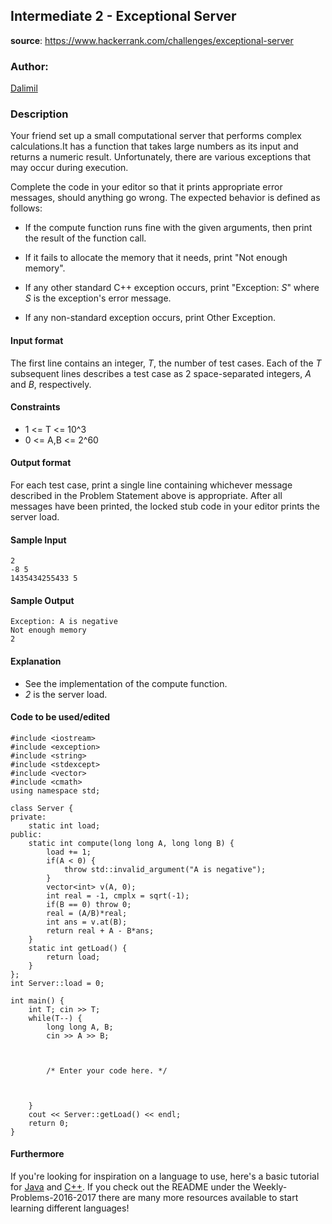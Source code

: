 ## Intermediate 2 - Exceptional Server
__source__:
https://www.hackerrank.com/challenges/exceptional-server

### Author:
[Dalimil](https://www.hackerrank.com/Dalimil)


### Description

Your friend set up a small computational server that performs complex
calculations.It has a function that takes large numbers as its input and returns
a numeric result. Unfortunately, there are various exceptions that may occur
during execution.

Complete the code in your editor so that it prints appropriate error messages, should anything go wrong. The expected behavior is defined as follows:

* If the compute function runs fine with the given arguments, then print the
result of the function call.

* If it fails to allocate the memory that it needs, print "Not enough memory".

* If any other standard C++ exception occurs, print "Exception: *S*" where *S*
is the exception's error message.

* If any non-standard exception occurs, print Other Exception.

#### Input format

The first line contains an integer, *T*, the number of test cases.
Each of the *T* subsequent lines describes a test case as 2 space-separated integers, *A* and *B*, respectively.

#### Constraints

* 1 <= T <= 10^3
* 0 <= A,B <= 2^60

#### Output format

For each test case, print a single line containing whichever message described
in the Problem Statement above is appropriate. After all messages have been printed, the locked stub code in your editor prints the server load.

#### Sample Input

```
2
-8 5
1435434255433 5
```

#### Sample Output

```
Exception: A is negative
Not enough memory
2
```

#### Explanation

* See the implementation of the compute function.
* *2* is the server load.

#### Code to be used/edited

```
#include <iostream>
#include <exception>
#include <string>
#include <stdexcept>
#include <vector>
#include <cmath>
using namespace std;

class Server {
private:
	static int load;
public:
	static int compute(long long A, long long B) {
		load += 1;
		if(A < 0) {
			throw std::invalid_argument("A is negative");
		}
		vector<int> v(A, 0);
		int real = -1, cmplx = sqrt(-1);
		if(B == 0) throw 0;
		real = (A/B)*real;
		int ans = v.at(B);
		return real + A - B*ans;
	}
	static int getLoad() {
		return load;
	}
};
int Server::load = 0;

int main() {
	int T; cin >> T;
	while(T--) {
		long long A, B;
		cin >> A >> B;



        /* Enter your code here. */



    }    
    cout << Server::getLoad() << endl;
	return 0;
}
```

#### Furthermore
If you're looking for inspiration on a language to use, here's a basic tutorial for [Java](http://www.codeproject.com/Articles/2853/Java-Basics-Input-and-Output) and [C++](http://www.cplusplus.com/doc/tutorial/basic_io/).  If you check out
the README under the Weekly-Problems-2016-2017 there are many more resources
available to start learning different languages!
